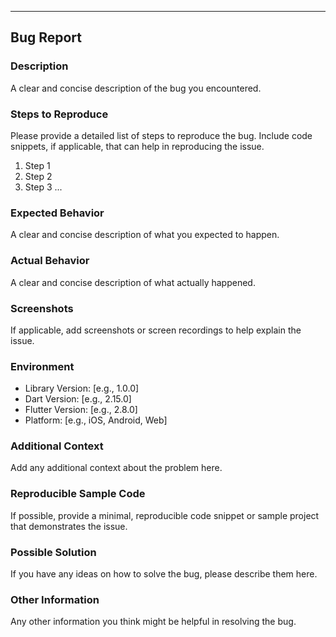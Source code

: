 ---

## Bug Report

### Description

A clear and concise description of the bug you encountered.

### Steps to Reproduce

Please provide a detailed list of steps to reproduce the bug. Include code snippets, if applicable, that can help in reproducing the issue.

1. Step 1
2. Step 2
3. Step 3
   ...

### Expected Behavior

A clear and concise description of what you expected to happen.

### Actual Behavior

A clear and concise description of what actually happened.

### Screenshots

If applicable, add screenshots or screen recordings to help explain the issue.

### Environment

- Library Version: [e.g., 1.0.0]
- Dart Version: [e.g., 2.15.0]
- Flutter Version: [e.g., 2.8.0]
- Platform: [e.g., iOS, Android, Web]

### Additional Context

Add any additional context about the problem here.

### Reproducible Sample Code

If possible, provide a minimal, reproducible code snippet or sample project that demonstrates the issue.

### Possible Solution

If you have any ideas on how to solve the bug, please describe them here.

### Other Information

Any other information you think might be helpful in resolving the bug.

